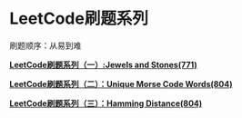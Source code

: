 # LeetCode刷题系列

刷题顺序：从易到难

**[LeetCode刷题系列（一）:Jewels and Stones(771)][1]**

**[LeetCode刷题系列（二）：Unique Morse Code Words(804)][2]**

**[LeetCode刷题系列（三）：Hamming Distance(804)][3]**

[1]: /JewelsAndStones.md "Jewels and Stones"
[2]: /UniqueMorseCodeWords.md "Unique Morse Code Words"
[3]: /HammingDistance.md "Hamming Distance"